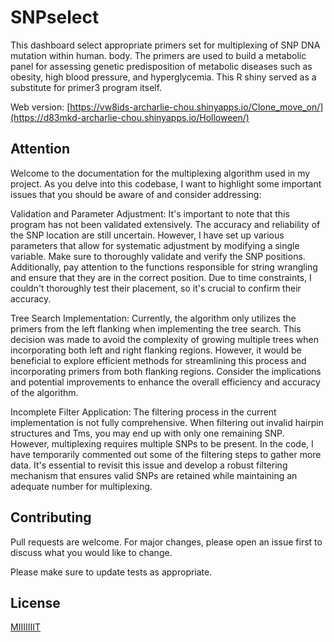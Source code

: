 # SNPselect

This dashboard select appropriate primers set for multiplexing of SNP DNA mutation within human.  body. The primers are used to build a metabolic panel for assessing genetic predisposition of metabolic diseases such as obesity, high blood pressure, and hyperglycemia. This R shiny served as a substitute for primer3 program itself.

Web version: [https://vw8ids-archarlie-chou.shinyapps.io/Clone_move_on/](https://d83mkd-archarlie-chou.shinyapps.io/Holloween/)
## Attention

Welcome to the documentation for the multiplexing algorithm used in my project. As you delve into this codebase, I want to highlight some important issues that you should be aware of and consider addressing:

Validation and Parameter Adjustment:
It's important to note that this program has not been validated extensively. The accuracy and reliability of the SNP location are still uncertain. However, I have set up various parameters that allow for systematic adjustment by modifying a single variable. Make sure to thoroughly validate and verify the SNP positions. Additionally, pay attention to the functions responsible for string wrangling and ensure that they are in the correct position. Due to time constraints, I couldn't thoroughly test their placement, so it's crucial to confirm their accuracy.

Tree Search Implementation:
Currently, the algorithm only utilizes the primers from the left flanking when implementing the tree search. This decision was made to avoid the complexity of growing multiple trees when incorporating both left and right flanking regions. However, it would be beneficial to explore efficient methods for streamlining this process and incorporating primers from both flanking regions. Consider the implications and potential improvements to enhance the overall efficiency and accuracy of the algorithm.

Incomplete Filter Application:
The filtering process in the current implementation is not fully comprehensive. When filtering out invalid hairpin structures and Tms, you may end up with only one remaining SNP. However, multiplexing requires multiple SNPs to be present. In the code, I have temporarily commented out some of the filtering steps to gather more data. It's essential to revisit this issue and develop a robust filtering mechanism that ensures valid SNPs are retained while maintaining an adequate number for multiplexing.



## Contributing

Pull requests are welcome. For major changes, please open an issue first
to discuss what you would like to change.

Please make sure to update tests as appropriate.

## License

[MIIIIIIIT](https://choosealicense.com/licenses/mit/)
